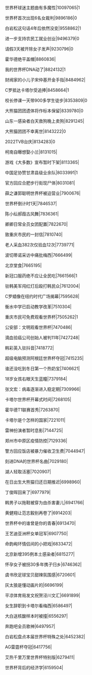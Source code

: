 世界杯球迷主题曲有多魔性|10097065|1

世界杯首次出现6名女裁判|9896186|0

白岩松这句话4年后依然没变|9558862|1

进一步支持农民工就业创业|9496379|0

请假3天被开除女子发声|9230796|0

霍华德绝平盖帽|8860836|

我的世界杯DNA动了|8824132|1

财阀家的小儿子宋仲基开金手指|8484962|

C罗抵达卡塔尔受追捧|8458664|1

校长停课一天带900多学生徒步|8353809|0

大熊猫团团遗体将作标本保留|8339780|0

山东一感染者白天救狗晚上卖狗|8291245|

大熊猫团团不幸离世|8143222|0

2022TVB台庆|8134283|0

柯南自曝想娶小兰|8131015|

游戏《大多数》宣布暂时下架|8113365|

中国足协赞甘肃县级业余队|8033991|1

官方回应合肥步行街现尸体|8031081|

薛之谦郭聪明世界杯被迫营业|7900676|

世界杯倒计时1天|7846537|

陈小纭郝葭古风舞|7836361|

卿卿日常全员女团配置|7822670|

致重庆市民的一封信|7810740|

老人采血382次仅验血12次|7739771|

波切蒂诺采访中痛批梅西|7666499|

北京堂食|7665195|

新冠口服药绝不应让全民吃|7661566|1

驻韩美军闯红灯后殴打韩民众|7612004|

C罗蜡像在纽约时代广场揭幕|7595628|

衡水中学已启动教学改革|7510304|

重庆市民可免费观看世界杯|7505262|1

公安部：文明观看世界杯|7470486|

滴血验癌公司创始人被判11年|7427248|

韩彩英入驻抖音|7418772|

超级电脑预测阿根廷世界杯夺冠|7415235|

谁还没吃到冬日第一个热奶宝|7406621|

18岁女孩右眼天生蓝瞳|7379184|

张文宏：病毒逐渐进入稳定期|7309966|

卡塔尔世界杯开幕式时间|7268105|

霍华德T1联赛首秀|7263870|

卡塔尔是个怎样的国家|7221011|

雷神扮演者暂时息影|7144725|

郑州市中原区疫情防控|7129336|

警方回应饭店被暴力催收卫生费|7044947|

刻进DNA的世界杯名曲|7029180|

湖人轻取活塞|7020907|

在日出生大熊猫归还日期推迟|6998960|

丁俊晖回来了|6977979|

韩男子以拖鞋被穿为由杀害妻儿|6941766|

黄健翔让范志毅别再卷了|6914203|

世界杯中的谁曾是你的青春|6913470|

王艺迪亚洲杯女单冠军|6907750|

命韵峋环情侣间的小把戏|6833472|

北京新增395例本土感染者|6815277|

怀孕女子被拐30多年携子归乡|6746362|

虞书欣足球宝贝甜辣氛围感|6720601|

灰太狼是懂动画片的|6696199|

平凉体育局发文祝贺泾川文汇|6691899|

女生辞职到卡塔尔看梅西|6586497|

大白送核酸样本时被撞|6556297|

奔跑吧全员歌神|6497957|

白岩松盘点本届世界杯特殊之处|6452382|

AG雷霆杯夺冠|6417756|

艾热千里万里世界杯特别版|6279411|

世界杯背后的经济学|6159504|

